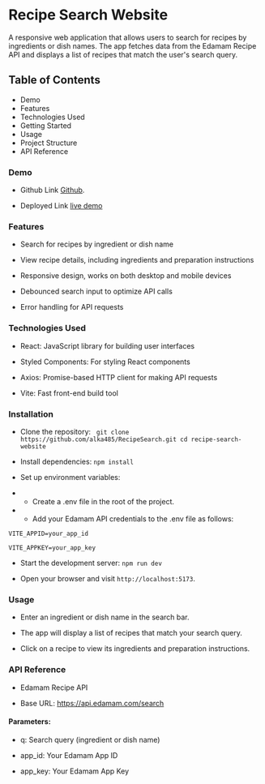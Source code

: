 # Recipe Search Website

A responsive web application that allows users to search for recipes by ingredients or dish names. The app fetches data from the Edamam Recipe API and displays a list of recipes that match the user's search query.

## Table of Contents

* Demo
* Features
* Technologies Used
* Getting Started
* Usage
* Project Structure
* API Reference

### Demo

* Github Link [Github](https://github.com/alka485/RecipeSearch.git).

* Deployed Link [live demo](https://recipesearch-1.onrender.com)

### Features

* Search for recipes by ingredient or dish name

* View recipe details, including ingredients and preparation instructions

* Responsive design, works on both desktop and mobile devices

* Debounced search input to optimize API calls

* Error handling for API requests

### Technologies Used

* React: JavaScript library for building user interfaces

* Styled Components: For styling React components

* Axios: Promise-based HTTP client for making API requests

* Vite: Fast front-end build tool

### Installation

* Clone the repository:
` git clone https://github.com/alka485/RecipeSearch.git
  cd recipe-search-website`

* Install dependencies:
`npm install`

* Set up environment variables:

* * Create a .env file in the root of the project.

* * Add your Edamam API credentials to the .env file as follows:

`VITE_APPID=your_app_id`

`VITE_APPKEY=your_app_key`


* Start the development server:
`npm run dev`

* Open your browser and visit `http://localhost:5173`.

### Usage

* Enter an ingredient or dish name in the search bar.

* The app will display a list of recipes that match your search query.

* Click on a recipe to view its ingredients and preparation instructions.

### API Reference

* Edamam Recipe API

* Base URL: https://api.edamam.com/search

#### Parameters:

* q: Search query (ingredient or dish name)

* app_id: Your Edamam App ID

* app_key: Your Edamam App Key




